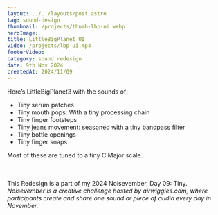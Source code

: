 ```yaml
---
layout: ../../layouts/post.astro
tag: sound-design
thumbnail: /projects/thumb-lbp-ui.webp
heroImage:
title: LittleBigPlanet UI
video: /projects/lbp-ui.mp4
footerVideo: 
category: sound redesign
date: 9th Nov 2024
createdAt: 2024/11/09
---
```

<p>Here’s LittleBigPlanet3 with the sounds of:</p>
<ul>
  <li>Tiny serum patches</li>
  <li>Tiny mouth pops: With a tiny processing chain</li>
  <li>Tiny finger footsteps</li>
  <li>Tiny jeans movement: seasoned with a tiny bandpass filter</li>
  <li>Tiny bottle openings</li>
  <li>Tiny finger snaps</li>
</ul>

<p>Most of these are tuned to a tiny C Major scale.</p>
<br>
<br>
<div>
This Redesign is a part of my 2024 Noisevember, Day 09: Tiny.
</div>
<div>
    <i>Noisevember is a creative challenge hosted by airwiggles.com, where participants create and share one sound or piece of audio every day in November.</i>
</div>